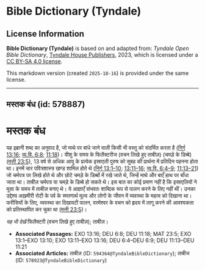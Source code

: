 # Bible Dictionary (Tyndale)

## License Information

**Bible Dictionary (Tyndale)** is based on and adapted from: _Tyndale Open Bible Dictionary_, [Tyndale House Publishers](https://tyndaleopenresources.com/), 2023, which is licensed under a [CC BY-SA 4.0 license](https://creativecommons.org/licenses/by-sa/4.0/legalcode.en).

This markdown version (created `2025-10-16`) is provided under the same license.



--------------------------------

## मस्तक बंध (id: 578887)

मस्तक बंध
=========

यह इब्रानी शब्द का अनुवाद है, जो माथे पर बांधे जाने वाली किसी भी वस्तु को संदर्भित करता है ([निर्ग 13:16](https://ref.ly/Exod13:16); [व्य.वि. 6:8](https://ref.ly/Deut6:8); [11:18](https://ref.ly/Deut11:18))। यीशु के समय के फिलैक्टरीज (वचन लिखे हुए ताबीज़) (चमड़े के डिब्बे) ([मत्ती 23:5](https://ref.ly/Matt23:5)), 13 वर्ष से अधिक आयु के प्रत्येक इस्राएली पुरुष को सुबह की प्रार्थना में प्रतिदिन पहनना होता था। इनमें चार पवित्रशास्त्र खण्ड शामिल होते थे ([निर्ग 13:1–10](https://ref.ly/Exod13:1-Exod13:10); [13:11–16](https://ref.ly/Exod13:11-Exod13:16); [व्य.वि. 6:4–9](https://ref.ly/Deut6:4-Deut6:9); [11:13–21](https://ref.ly/Deut11:13-Deut11:21)) जो चर्मपत्र पर लिखे होते थे और छोटे चमड़े के डिब्बों में रखे जाते थे, जिन्हें माथे और बाएँ हाथ पर बाँधा जाता था। ताबीज़ चर्मपत्र या चमड़े के डिब्बे हो सकते थे। इस बात का कोई प्रमाण नहीं है कि इस्राएलियों ने मूसा के समय में ताबीज़ बनाए थे। ये आज्ञाएँ संभवतः शाब्दिक रूप से पालन करने के लिए नहीं थीं। उनका उद्देश्य अख़मीरी रोटी के पर्व के स्मरणार्थ मूल्य और लोगों के जीवन में व्यवस्था के महत्व को दिखाना था। फरीसियों के लिए, व्यवस्था का दिखावटी पालन, परमेश्वर के वचन को हृदय में लागू करने की आवश्यकता को प्रतिस्थापित कर चुका था ([मत्ती 23:5](https://ref.ly/Matt23:5))। 

*यह भी देखें*  फिलैक्टरी (वचन लिखे हुए ताबीज़); ताबीज़।

* **Associated Passages:** EXO 13:16; DEU 6:8; DEU 11:18; MAT 23:5; EXO 13:1–EXO 13:10; EXO 13:11–EXO 13:16; DEU 6:4–DEU 6:9; DEU 11:13–DEU 11:21
* **Associated Articles:** ताबीज़ (ID: `594364@TyndaleBibleDictionary`); ताबीज (ID: `578923@TyndaleBibleDictionary`)


